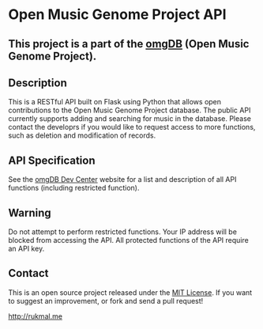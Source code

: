 # Open Music Genome Project API

## This project is a part of the [omgDB](http://github.com/omgDB) (Open Music Genome Project).

## Description

This is a RESTful API built on Flask using Python that allows open contributions to the Open Music Genome Project database. The public API currently supports adding and searching for music in the database. Please contact the developrs if you would like to request access to more functions, such as deletion and modification of records.

## API Specification

See the [omgDB Dev Center](http://omgdb-api.herokuapp.com) website for a list and description of all API functions (including restricted function).

## Warning

Do not attempt to perform restricted functions. Your IP address will be blocked from accessing the API. All protected functions of the API require an API key.

## Contact

This is an open source project released under the [MIT License](LICENSE). If you want to suggest an improvement, or fork and send a pull request!

http://rukmal.me
